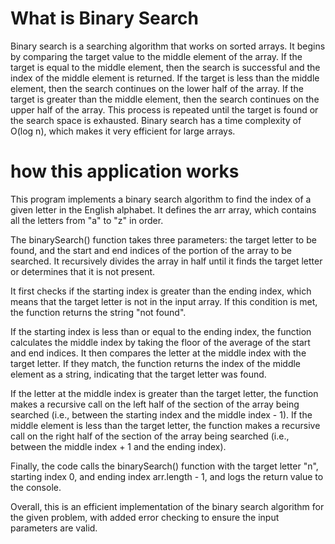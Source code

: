 # What is Binary Search

Binary search is a searching algorithm that works on sorted arrays. It begins by comparing the target value to the middle element of the array. If the target is equal to the middle element, then the search is successful and the index of the middle element is returned. If the target is less than the middle element, then the search continues on the lower half of the array. If the target is greater than the middle element, then the search continues on the upper half of the array. This process is repeated until the target is found or the search space is exhausted. Binary search has a time complexity of O(log n), which makes it very efficient for large arrays.

# how this application works    

This program implements a binary search algorithm to find the index of a given letter in the English alphabet. It defines the arr array, which contains all the letters from "a" to "z" in order.

The binarySearch() function takes three parameters: the target letter to be found, and the start and end indices of the portion of the array to be searched. It recursively divides the array in half until it finds the target letter or determines that it is not present.

It first checks if the starting index is greater than the ending index, which means that the target letter is not in the input array. If this condition is met, the function returns the string "not found".

If the starting index is less than or equal to the ending index, the function calculates the middle index by taking the floor of the average of the start and end indices. It then compares the letter at the middle index with the target letter. If they match, the function returns the index of the middle element as a string, indicating that the target letter was found.

If the letter at the middle index is greater than the target letter, the function makes a recursive call on the left half of the section of the array being searched (i.e., between the starting index and the middle index - 1). If the middle element is less than the target letter, the function makes a recursive call on the right half of the section of the array being searched (i.e., between the middle index + 1 and the ending index).

Finally, the code calls the binarySearch() function with the target letter "n", starting index 0, and ending index arr.length - 1, and logs the return value to the console.

Overall, this is an efficient implementation of the binary search algorithm for the given problem, with added error checking to ensure the input parameters are valid.
